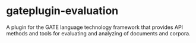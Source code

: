 gateplugin-evaluation
=====================

A plugin for the GATE language technology framework that provides API methods and tools for evaluating and analyzing of documents and corpora.
